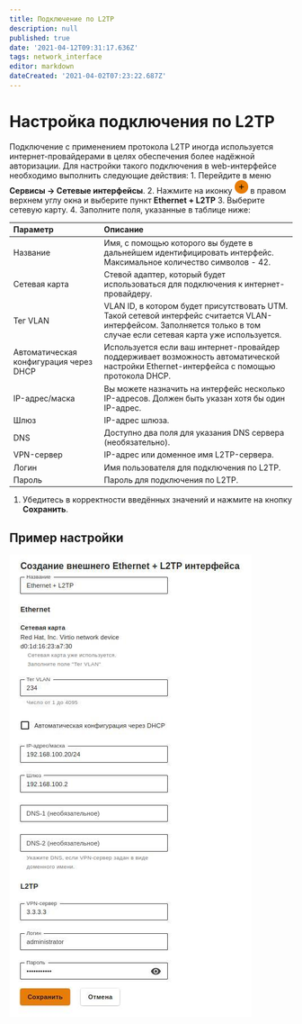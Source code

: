 ```yaml
---
title: Подключение по L2TP
description: null
published: true
date: '2021-04-12T09:31:17.636Z'
tags: network_interface
editor: markdown
dateCreated: '2021-04-02T07:23:22.687Z'
---
```


# Настройка подключения по L2TP

Подключение с применением протокола L2TP иногда используется интернет-провайдерами в целях обеспечения более надёжной авторизации. Для настройки такого подключения в web-интерфейсе необходимо выполнить следующие действия: 1. Перейдите в меню **Сервисы -&gt; Сетевые интерфейсы**. 2. Нажмите на иконку ![ok\_with\_icon.png](../.gitbook/assets/ok_with_icon.png) в правом верхнем углу окна и выберите пункт **Ethernet + L2TP** 3. Выберите сетевую карту. 4. Заполните поля, указанные в таблице ниже:

| Параметр | Описание |
| :--- | :--- |
| Название | Имя, с помощью которого вы будете в дальнейшем идентифицировать интерфейс. Максимальное количество символов - 42. |
| Сетевая карта | Стевой адаптер, который будет использоваться для подключения к интернет-провайдеру. |
| Тег VLAN | VLAN ID, в котором будет присутствовать UTM. Такой сетевой интерфейс считается VLAN-интерфейсом. Заполняется только в том случае если сетевая карта уже используется. |
| Автоматическая конфигурация через DHCP | Используется если ваш интернет-провайдер поддерживает возможность автоматической настройки Ethernet-интерфейса с помощью протокола DHCP. |
| IP-адрес/маска | Вы можете назначить на интерфейс несколько IP-адресов. Должен быть указан хотя бы один IP-адрес. |
| Шлюз | IP-адрес шлюза. |
| DNS | Доступно два поля для указания DNS сервера \(необязательно\). |
| VPN-сервер | IP-адрес или доменное имя L2TP-сервера. |
| Логин | Имя пользователя для подключения по L2TP. |
| Пароль | Пароль для подключения по L2TP. |

1. Убедитесь в корректности введённых значений и нажмите на кнопку **Сохранить**.

## Пример настройки

![ethernet+l2tp.jpg](../.gitbook/assets/ethernet+l2tp.jpg)

